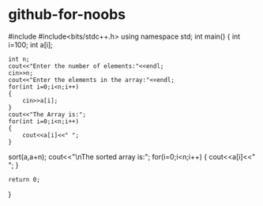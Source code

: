 # github-for-noobs
#include<iostream>
#include<bits/stdc++.h>
using namespace std;
int main()
{
   int i=100;
   int a[i];

    int n;
    cout<<"Enter the number of elements:"<<endl;
    cin>>n;
    cout<<"Enter the elements in the array:"<<endl;
    for(int i=0;i<n;i++)
    {
        cin>>a[i];
    }
    cout<<"The Array is:";
    for(int i=0;i<n;i++)
    {
        cout<<a[i]<<" ";
    }
   sort(a,a+n);
   cout<<"\nThe sorted array is:";
   for(i=0;i<n;i++)
   {
       cout<<a[i]<<" ";
   }


    return 0;

}
